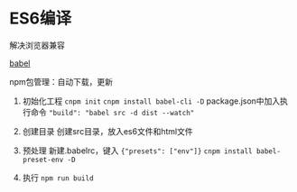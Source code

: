 # ES6编译

解决浏览器兼容

[babel](http://babeljs.io)

npm包管理：自动下载，更新

1. 初始化工程
`cnpm init`
`cnpm install babel-cli -D`
package.json中加入执行命令
`"build": "babel src -d dist --watch"`


2. 创建目录
创建src目录，放入es6文件和html文件

3. 预处理
新建.babelrc，键入
`{"presets": ["env"]}`
`cnpm install babel-preset-env -D`

4. 执行
`npm run build`